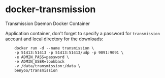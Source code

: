 docker-transmission
===================

Transmission Daemon Docker Container

Application container, don't forget to specify a password for `transmission` account and local directory for the downloads:

```
    docker run -d --name transmission \
    -p 51413:51413 -p 51413:51413/udp -p 9091:9091 \
    -e ADMIN_PASS=password \
    -e ADMIN_USER=lookback
    -v /data/transmission:/data \
    benyoo/transmission
```
